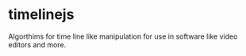 # timelinejs
Algorthims for time line like manipulation for use in software like video editors and more. 
